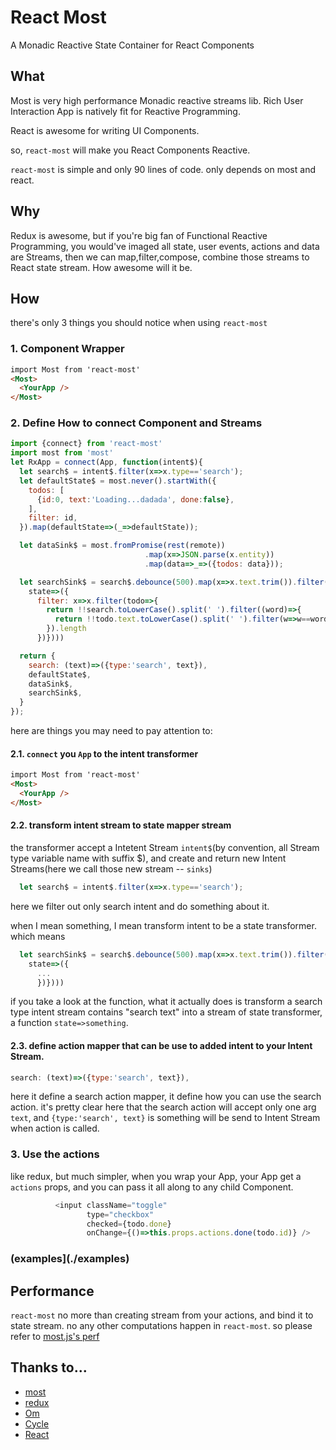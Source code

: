 # React Most
A Monadic Reactive State Container for React Components

## What
Most is very high performance Monadic reactive streams lib. Rich User Interaction App is natively fit for Reactive Programming.

React is awesome for writing UI Components.

so, `react-most` will make you React Components Reactive.

`react-most` is simple and only 90 lines of code. only depends on most and react.

## Why

Redux is awesome, but if you're big fan of Functional Reactive Programming, you would've imaged all state, user events, actions and data are Streams, then we can map,filter,compose, combine those streams to React state stream. How awesome will it be.

## How
there's only 3 things you should notice when using `react-most`

### 1. Component Wrapper
```html
import Most from 'react-most'
<Most>
  <YourApp />
</Most>
```
### 2. Define How to connect Component and Streams

```js
import {connect} from 'react-most'
import most from 'most'
let RxApp = connect(App, function(intent$){
  let search$ = intent$.filter(x=>x.type=='search');
  let defaultState$ = most.never().startWith({
    todos: [
      {id:0, text:'Loading...dadada', done:false},
    ],
    filter: id,
  }).map(defaultState=>(_=>defaultState));

  let dataSink$ = most.fromPromise(rest(remote))
                              .map(x=>JSON.parse(x.entity))
                              .map(data=>_=>({todos: data}));

  let searchSink$ = search$.debounce(500).map(x=>x.text.trim()).filter(search=>!!search).map(search=>(
    state=>({
      filter: x=>x.filter(todo=>{
        return !!search.toLowerCase().split(' ').filter((word)=>{
          return !!todo.text.toLowerCase().split(' ').filter(w=>w==word).length
        }).length
      })})))

  return {
    search: (text)=>({type:'search', text}),
    defaultState$,
    dataSink$,
    searchSink$,
  }
});
```
here are things you may need to pay attention to:

#### 2.1. `connect` you `App` to the intent transformer
```html
import Most from 'react-most'
<Most>
  <YourApp />
</Most>
```
#### 2.2. transform intent stream to state mapper stream

the transformer accept a Intetent Stream `intent$`(by convention, all Stream type variable name with suffix $), and create and return new Intent Streams(here we call those new stream -- `sinks`)

```js
  let search$ = intent$.filter(x=>x.type=='search');
```

  here we filter out only search intent and do something about it.

when I mean something, I mean transform intent to be a state transformer. which means

```js
  let searchSink$ = search$.debounce(500).map(x=>x.text.trim()).filter(search=>!!search).map(search=>(
    state=>({
      ...
      })})))
```

if you take a look at the function, what it actually does is transform a search type intent stream contains "search text" into a stream of state transformer, a function `state=>something`.

#### 2.3. define action mapper that can be use to added intent to your Intent Stream.

```js
search: (text)=>({type:'search', text}),
```
here it define a search action mapper, it define how you can use the search action. it's pretty clear here that the search action will accept only one arg `text`, and `{type:'search', text}` is something will be send to Intent Stream when action is called.

### 3. Use the actions
like redux, but much simpler, when you wrap your App, your App get a `actions` props, and you can pass it all along to any child Component.
```js
          <input className="toggle"
                 type="checkbox"
                 checked={todo.done}
                 onChange={()=>this.props.actions.done(todo.id)} />

```

### (examples](./examples)

## Performance
`react-most` no more than creating stream from your actions, and bind it to state stream. no any other computations happen in `react-most`. so please refer to [most.js's perf](https://github.com/cujojs/most/tree/master/test/perf)

## Thanks to...
- [most](https://github.com/cujojs/most)
- [redux](https://github.com/rackt/redux)
- [Om](https://github.com/omcljs/om)
- [Cycle](http://cycle.js.org/)
- [React](http://facebook.github.io/react/)
